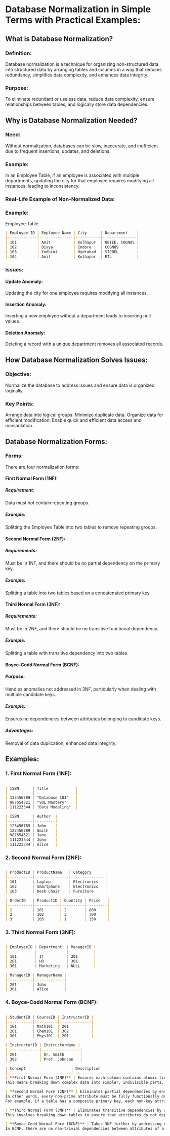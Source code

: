 # Database Normalization in Simple Terms with Practical Examples:

## What is Database Normalization?

### Definition: 
  Database normalization is a technique for organizing non-structured data into structured data by arranging tables and columns in a way that reduces redundancy, simplifies data complexity, and enhances data integrity.
### Purpose: 
  To eliminate redundant or useless data, reduce data complexity, ensure relationships between tables, and logically store data dependencies.


## Why is Database Normalization Needed?

### Need: 
  Without normalization, databases can be slow, inaccurate, and inefficient due to frequent insertions, updates, and deletions.
### Example: 
  In an Employee Table, if an employee is associated with multiple departments, updating the city for that employee requires modifying all instances, leading to inconsistency.

### Real-Life Example of Non-Normalized Data:

### Example: 
  Employee Table

```markdown
| Employee ID | Employee Name | City      | Department    |
|-------------|---------------|-----------|---------------|
| 101         | Amit          | Kolhapur  | OBIEE, COGNOS |
| 102         | Divya         | Indore    | COGNOS        |
| 103         | Yodhini       | Hydrabad  | SIEBEL        |
| 104         | Amit          | Kolhapur  | ETL           |

```
### Issues:

#### Update Anomaly: 
  Updating the city for one employee requires modifying all instances.
#### Insertion Anomaly: 
  Inserting a new employee without a department leads to inserting null values.
#### Deletion Anomaly: 
  Deleting a record with a unique department removes all associated records.


## How Database Normalization Solves Issues:

### Objective: 
  Normalize the database to address issues and ensure data is organized logically.
### Key Points:
Arrange data into logical groups.
Minimize duplicate data.
Organize data for efficient modification.
Enable quick and efficient data access and manipulation.

## Database Normalization Forms:

### Forms: 
  There are four normalization forms:

#### First Normal Form (1NF):

##### Requirement: 
  Data must not contain repeating groups.
##### Example: 
  Splitting the Employee Table into two tables to remove repeating groups.

#### Second Normal Form (2NF):

##### Requirements: 
  Must be in 1NF, and there should be no partial dependency on the primary key.
##### Example: 
  Splitting a table into two tables based on a concatenated primary key.

#### Third Normal Form (3NF):

##### Requirements: 
  Must be in 2NF, and there should be no transitive functional dependency.
##### Example: 
  Splitting a table with transitive dependency into two tables.

#### Boyce-Codd Normal Form (BCNF):

##### Purpose: 
  Handles anomalies not addressed in 3NF, particularly when dealing with multiple candidate keys.
##### Example: 
  Ensures no dependencies between attributes belonging to candidate keys.
##### Advantages: 
  Removal of data duplication, enhanced data integrity.


## Examples:

### 1. First Normal Form (1NF):

```markdown

| ISBN      | Title            |
|-----------|------------------|
| 123456789 | "Database 101"   |
| 987654321 | "SQL Mastery"    |
| 111223344 | "Data Modeling"  |

| ISBN      | Author  |
|-----------|---------|
| 123456789 | John    |
| 123456789 | Smith   |
| 987654321 | Jane    |
| 111223344 | John    |
| 111223344 | Alice   |
```

### 2. Second Normal Form (2NF):

```markdown

| ProductID | ProductName   | Category      |
|-----------|---------------|---------------|
| 101       | Laptop        | Electronics   |
| 102       | Smartphone    | Electronics   |
| 103       | Desk Chair    | Furniture     |

| OrderID   | ProductID | Quantity | Price   |
|-----------|-----------|----------|---------|
| 1         | 101       | 2        | 800     |
| 2         | 102       | 3        | 300     |
| 3         | 103       | 1        | 150     |
```

### 3. Third Normal Form (3NF):

```markdown

| EmployeeID | Department  | ManagerID |
|------------|-------------|-----------|
| 101        | IT          | 201       |
| 201        | HR          | 301       |
| 301        | Marketing   | NULL      |

| ManagerID | ManagerName |
|-----------|-------------|
| 201       | John        |
| 301       | Alice       |
```
### 4. Boyce-Codd Normal Form (BCNF):

```markdown

| StudentID | CourseID | InstructorID |
|-----------|----------|--------------|
| 101       | Math101  | 201          |
| 201       | Chem101  | 302          |
| 301       | Phys101  | 201          |

| InstructorID | InstructorName |
|--------------|-----------------|
| 201          | Dr. Smith       |
| 302          | Prof. Johnson   |
```
```markdown
| Concept                    | Description                                                               |
|----------------------------|---------------------------------------------------------------------------|
| **First Normal Form (1NF)** | Ensures each column contains atomic (indivisible) values, eliminating repeating groups. 
This means breaking down complex data into simpler, indivisible parts. For instance, a column should not contain a list of values, but rather a single value. |

| **Second Normal Form (2NF)** | Eliminates partial dependencies by ensuring non-key attributes depend on the entire primary key. 
In other words, every non-prime attribute must be fully functionally dependent on the entire primary key. 
For example, if a table has a composite primary key, each non-key attribute should depend on the entire composite key. |

| **Third Normal Form (3NF)** | Eliminates transitive dependencies by separating non-prime attributes that depend on other non-prime attributes. 
This involves breaking down tables to ensure that attributes do not depend on other non-prime attributes. For instance, if A depends on B, and B depends on C, then A should not depend on C. |

| **Boyce-Codd Normal Form (BCNF)** | Takes 3NF further by addressing dependencies between attributes belonging to candidate keys. 
In BCNF, there are no non-trivial dependencies between attributes of a table on any candidate key. This enhances data integrity by preventing certain types of anomalies. |


```




